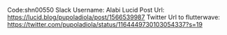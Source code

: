 Code:shn00550
Slack Username: Alabi
Lucid Post Url: https://lucid.blog/pupoladiola/post/1566539987
Twitter Url to flutterwave: https://twitter.com/pupoladiola/status/1164449730103054337?s=19
